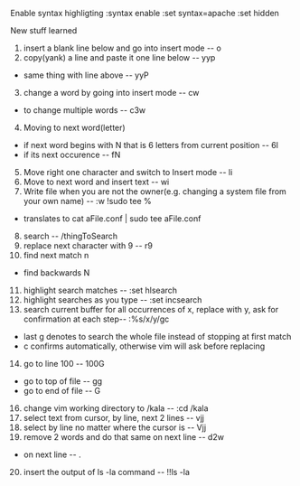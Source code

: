 Enable syntax highligting
:syntax enable
:set syntax=apache
:set hidden

New stuff learned
1. insert a blank line below and go into insert mode -- o
2. copy(yank) a line and paste it one line below -- yyp
  * same thing with line above -- yyP
3. change a word by going into insert mode -- cw
  * to change multiple words -- c3w
4. Moving to next word(letter)
  * if next word begins with N that is 6 letters from current position -- 6l
  * if its next occurence -- fN
5. Move right one character and switch to Insert mode -- li
6. Move to next word and insert text -- wi
7. Write file when you are not the owner(e.g. changing a system file from your own name) -- :w !sudo tee %
  * translates to cat aFile.conf | sudo tee aFile.conf
8. search -- /thingToSearch
9. replace next character with 9 -- r9
10. find next match n
  * find backwards N
11. highlight search matches -- :set hlsearch
12. highlight searches as you type -- :set incsearch 
13. search current buffer for all occurrences of x, replace with y, ask for confirmation at each step-- :%s/x/y/gc
  * last g denotes to search the whole file instead of stopping at first match
  * c confirms automatically, otherwise vim will ask before replacing
14. go to line 100 -- 100G
  * go to top of file -- gg
  * go to end of file -- G
16. change vim working directory to /kala -- :cd /kala
17. select text from cursor, by line, next 2 lines  -- vjj
18. select by line no matter where the cursor is -- Vjj
19. remove 2 words and do that same on next line -- d2w
  * on next line -- .
20. insert the output of ls -la command -- !!ls -la
